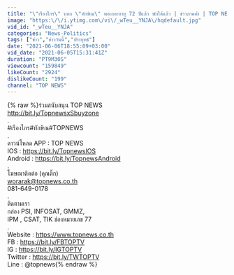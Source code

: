 ```yaml
---
title: "\"เรืองไกร\" บอก \"ทักษิณ\" พอเถอะอายุ 72 ปีแล้ว พักได้แล้ว | ข่าวภาคค่ำ | TOP NEWS"
image: "https:\/\/i.ytimg.com\/vi\/_wTeu__YNJA\/hqdefault.jpg"
vid_id: "_wTeu__YNJA"
categories: "News-Politics"
tags: ["ข่าว","ข่าววันนี้","ประยุทธ์"]
date: "2021-06-06T18:55:09+03:00"
vid_date: "2021-06-05T15:31:41Z"
duration: "PT9M30S"
viewcount: "159849"
likeCount: "2924"
dislikeCount: "199"
channel: "TOP NEWS"
---
```

{% raw %}ร่วมสนับสนุน TOP NEWS <br /><a rel="nofollow" target="blank" href="http://bit.ly/TopnewsxSbuyzone">http://bit.ly/TopnewsxSbuyzone</a><br />.<br />#เรืองไกร#ทักษิณ#TOPNEWS<br />.<br />ดาวน์โหลด APP : TOP NEWS<br />IOS : <a rel="nofollow" target="blank" href="https://bit.ly/TopnewsIOS">https://bit.ly/TopnewsIOS</a><br />Android : <a rel="nofollow" target="blank" href="https://bit.ly/TopnewsAndroid">https://bit.ly/TopnewsAndroid</a><br />.<br />โฆษณาติดต่อ (คุณติ๊ก)<br />worarak@topnews.co.th<br />081-649-0178 <br />.<br />ติดตามเรา<br />กล่อง PSI, INFOSAT, GMMZ, <br />IPM , CSAT, TIK ช่องหมายเลข 77<br />.<br />Website : <a rel="nofollow" target="blank" href="https://www.topnews.co.th">https://www.topnews.co.th</a><br />FB : <a rel="nofollow" target="blank" href="https://bit.ly/FBTOPTV">https://bit.ly/FBTOPTV</a><br />IG :  <a rel="nofollow" target="blank" href="https://bit.ly/IGTOPTV">https://bit.ly/IGTOPTV</a><br />Twitter : <a rel="nofollow" target="blank" href="https://bit.ly/TWTOPTV">https://bit.ly/TWTOPTV</a><br />Line : @topnews{% endraw %}
